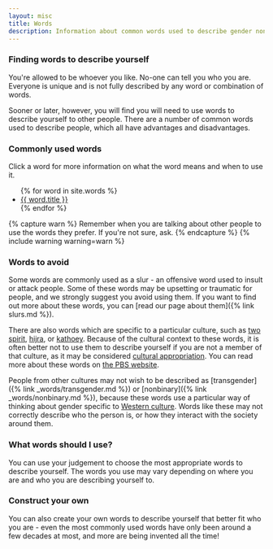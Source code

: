 ```yaml
---
layout: misc
title: Words
description: Information about common words used to describe gender non-conforming people in the UK
---
```


### Finding words to describe yourself

You're allowed to be whoever you like. No-one can tell you who you are. Everyone is unique and is not fully described by any word or combination of words.

Sooner or later, however, you will find you will need to use words to describe yourself to other people. There are a number of common words used to describe people, which all have advantages and disadvantages.

### Commonly used words

Click a word for more information on what the word means and when to use it.

<ul class="wordlist">
{% for word in site.words %}
<li><a href="{{ word.url | relative_url }}">{{ word.title }}</a></li>
{% endfor %}
</ul>

{% capture warn %}
Remember when you are talking about other people to use the words they prefer. If you're not sure, ask.
{% endcapture %}
{% include warning warning=warn %}

### Words to avoid

Some words are commonly used as a slur - an offensive word used to insult or attack people. Some of these words may be upsetting or traumatic for people, and we strongly suggest you avoid using them. If you want to find out more about these words, you can [read our page about them]({% link slurs.md %}).

There are also words which are specific to a particular culture, such as [two spirit](https://en.wikipedia.org/wiki/Two-Spirit), [hijra](https://en.wikipedia.org/wiki/Hijra_(South_Asia)), or [kathoey](https://en.wikipedia.org/wiki/Kathoey). Because of the cultural context to these words, it is often better not to use them to describe yourself if you are not a member of that culture, as it may be considered [cultural appropriation](https://en.wikipedia.org/wiki/Cultural_appropriation). You can read more about these words on [the PBS website](http://www.pbs.org/independentlens/content/two-spirits_map-html/).

People from other cultures may not wish to be described as [transgender]({% link _words/transgender.md %}) or [nonbinary]({% link _words/nonbinary.md %}), because these words use a particular way of thinking about gender specific to [Western culture](https://en.wikipedia.org/wiki/Western_culture). Words like these may not correctly describe who the person is, or how they interact with the society around them.

### What words should I use?

You can use your judgement to choose the most appropriate words to describe yourself. The words you use may vary depending on where you are and who you are describing yourself to.

### Construct your own

You can also create your own words to describe yourself that better fit who you are - even the most commonly used words have only been around a few decades at most, and more are being invented all the time!
